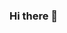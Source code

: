 ### Hi there 👋

<!--
**MarDuo2022/MarDuo2022** is a ✨ _special_ ✨ repository because its `README.md` (this file) appears on your GitHub profile.

Hi there! 👋
I am a research scientist with a passion for data analytics and a background in medtech/biotech industry. I am currently working on earning a certificate in the Data Analytics Program from the University of Western Australia to advance my skills in model tuning and predictive analysis.

🔭 Current Work
I am currently working full-time as a research scientist in the medtech/biotech industry, where I use proteomics-based data collection to identify and validate biomarkers to predict various diseases.
I am also pursuing a certificate in the Data Analytics Program from the University of Western Australia to enhance my skills in data analytics and predictive modeling.


🌱 Learning
I am always looking to learn and grow in my field, and I am currently learning more about data visualization and deep learning techniques.
I am also interested in expanding my knowledge in machine learning, data mining, and artificial intelligence.


👯 Collaboration
I am always open to collaborating on projects related to data analytics and medical research.
If you are working on similar projects, feel free to reach out to me for potential collaboration.


💬 Ask me about
Proteomics-based data collection
Data analysis and predictive modeling
Medical research
Tutoring and scientific demonstration experiences


📫 Contact Me
You can reach me via email at [YOUR EMAIL HERE]
Connect with me on LinkedIn


😄 Fun Fact
In my free time, I enjoy hiking and exploring new places.
Thanks for visiting my GitHub page!
